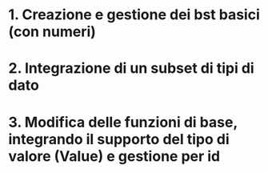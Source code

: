# 1. Creazione e gestione dei bst basici (con numeri)

# 2. Integrazione di un subset di tipi di dato

# 3. Modifica delle funzioni di base, integrando il supporto del tipo di valore (Value) e gestione per id
